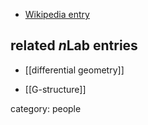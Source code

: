 
* [Wikipedia entry](http://en.wikipedia.org/wiki/Shoshichi_Kobayashi)

## related $n$Lab entries

* [[differential geometry]]

* [[G-structure]]

category: people
